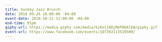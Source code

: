 ```yaml
---
title: Sunday Jazz Brunch
date: 2018-09-26 16:00:00 -04:00
event-date: 2018-10-21 11:00:00 -04:00
end-time: 01pm
giphy-url: https://media.giphy.com/media/kiKolIADjMeP06AlEW/giphy.gif
event-url: https://www.facebook.com/events/107302113519509/
---
```


